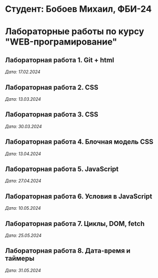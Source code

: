 # Студент: Бобоев Михаил, ФБИ-24

# Лабораторные работы по курсу "WEB-програмирование"

## Лабораторная работа 1. Git + html

*Дата: 17.02.2024*

## Лабораторная работа 2. CSS

*Дата: 13.03.2024*

## Лабораторная работа 3. CSS

*Дата: 30.03.2024*

## Лабораторная работа 4. Блочная модель CSS

*Дата: 13.04.2024*

## Лабораторная работа 5. JavaScript

*Дата: 27.04.2024*

## Лабораторная работа 6. Условия в JavaScript

*Дата: 10.05.2024*

## Лабораторная работа 7. Циклы, DOM, fetch

*Дата: 25.05.2024*

## Лабораторная работа 8. Дата-время и таймеры

*Дата: 31.05.2024*
